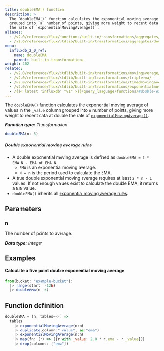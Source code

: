 ```yaml
---
title: doubleEMA() function
description: >
  The `doubleEMA()` function calculates the exponential moving average of values
  grouped into `n` number of points, giving more weight to recent data at double
  the rate of `exponentialMovingAverage()`.
aliases:
  - /v2.0/reference/flux/functions/built-in/transformations/aggregates/doubleema/
  - /v2.0/reference/flux/stdlib/built-in/transformations/aggregates/doubleema/
menu:
  influxdb_2_0_ref:
    name: doubleEMA
    parent: built-in-transformations
weight: 402
related:
  - /v2.0/reference/flux/stdlib/built-in/transformations/movingaverage/
  - /v2.0/reference/flux/stdlib/built-in/transformations/tripleema/
  - /v2.0/reference/flux/stdlib/built-in/transformations/timedmovingaverage/
  - /v2.0/reference/flux/stdlib/built-in/transformations/exponentialmovingaverage/
  - /{{< latest "influxdb" "v1" >}}/query_language/functions/#double-exponential-moving-average, InfluxQL DOUBLE_EXPONENTIAL_MOVING_AVERAGE()
---
```


The `doubleEMA()` function calculates the exponential moving average of values in
the `_value` column grouped into `n` number of points, giving more weight to recent
data at double the rate of [`exponentialMovingAverage()`](/v2.0/reference/flux/stdlib/built-in/transformations/aggregates/exponentialmovingaverage/).

_**Function type:** Transformation_  

```js
doubleEMA(n: 5)
```

##### Double exponential moving average rules
- A double exponential moving average is defined as `doubleEMA = 2 * EMA_N - EMA of EMA_N`.
    - `EMA` is an exponential moving average.
    - `N = n` is the period used to calculate the EMA.
- A true double exponential moving average requires at least `2 * n - 1` values.
  If not enough values exist to calculate the double EMA, it returns a `NaN` value.
- `doubleEMA()` inherits all [exponential moving average rules](/v2.0/reference/flux/stdlib/built-in/transformations/aggregates/exponentialmovingaverage/#exponential-moving-average-rules).

## Parameters

### n
The number of points to average.

_**Data type:** Integer_

## Examples

#### Calculate a five point double exponential moving average
```js
from(bucket: "example-bucket"):
  |> range(start: -12h)
  |> doubleEMA(n: 5)
```

## Function definition
```js
doubleEMA = (n, tables=<-) =>
  tables
    |> exponentialMovingAverage(n:n)
    |> duplicate(column:"_value", as:"ema")
    |> exponentialMovingAverage(n:n)
    |> map(fn: (r) => ({r with _value: 2.0 * r.ema - r._value}))
    |> drop(columns: ["ema"])
```
